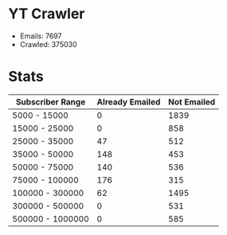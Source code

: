 # YT Crawler
- Emails: 7697
- Crawled: 375030

# Stats
| Subscriber Range  | Already Emailed | Not Emailed |
|-------|-------|-------|
| 5000 - 15000 | 0 | 1839 |
| 15000 - 25000 | 0 | 858 |
| 25000 - 35000 | 47 | 512 |
| 35000 - 50000 | 148 | 453 |
| 50000 - 75000 | 140 | 536 |
| 75000 - 100000 | 176 | 315 |
| 100000 - 300000 | 62 | 1495 |
| 300000 - 500000 | 0 | 531 |
| 500000 - 1000000 | 0 | 585 |
